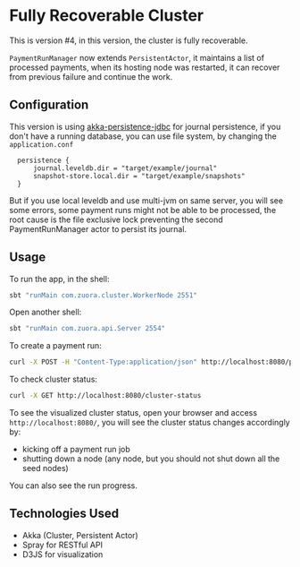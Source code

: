# Fully Recoverable Cluster
This is version #4, in this version, the cluster is fully recoverable.

`PaymentRunManager` now extends `PersistentActor`, it maintains a list of processed payments, when its hosting node was restarted, it can recover from previous failure and continue the work.


## Configuration
This version is using [akka-persistence-jdbc](https://github.com/dnvriend/akka-persistence-jdbc) for journal persistence, if you don't have a running database, you can use file system, by changing the `application.conf`

```
  persistence {
      journal.leveldb.dir = "target/example/journal"
      snapshot-store.local.dir = "target/example/snapshots"
  }
``` 

But if you use local leveldb and use multi-jvm on same server, you will see some errors, some payment runs might not be able to be processed, the root cause is the file exclusive lock preventing the second PaymentRunManager actor to persist its journal.

## Usage

To run the app, in the shell:

```bash
sbt "runMain com.zuora.cluster.WorkerNode 2551"
```

Open another shell:

```bash
sbt "runMain com.zuora.api.Server 2554"
```

To create a payment run:

```bash
curl -X POST -H "Content-Type:application/json" http://localhost:8080/payment-runs -d '{"pmKey": "pm001", "invoices": 100}'
```

To check cluster status:

```bash
curl -X GET http://localhost:8080/cluster-status
```

To see the visualized cluster status, open your browser and access `http://localhost:8080/`, you will see the cluster status changes accordingly by:

+ kicking off a payment run job
+ shutting down a node (any node, but you should not shut down all the seed nodes)

You can also see the run progress.

## Technologies Used

+ Akka (Cluster, Persistent Actor)
+ Spray for RESTful API
+ D3JS for visualization